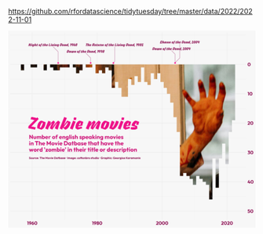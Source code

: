 https://github.com/rfordatascience/tidytuesday/tree/master/data/2022/2022-11-01

![](plots/horror_movies.png)
